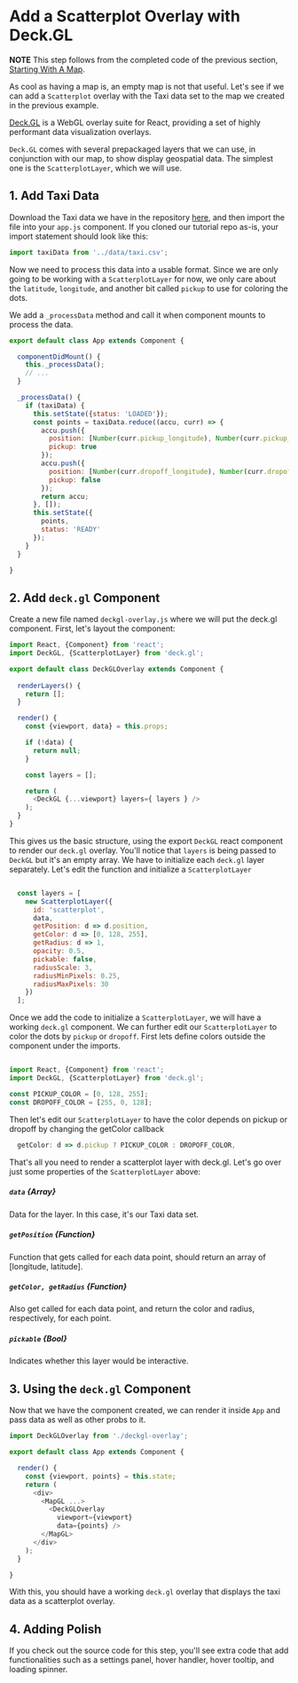 <!-- INJECT:"ScatterplotOverlay" -->

# Add a Scatterplot Overlay with Deck.GL

**NOTE** This step follows from the completed code of the previous section,
[Starting With A Map](/#/react-map/starting-with-map).

As cool as having a map is, an empty map is not that useful. Let's see if we
can add a `Scatterplot` overlay with the Taxi data set to the map we created in the previous example.

[Deck.GL](http://uber.github.io/deck.gl) is a WebGL overlay suite for React,
providing a set of highly performant data visualization overlays.

`Deck.GL` comes with several prepackaged layers that we can use, in conjunction
with our map, to show display geospatial data. The simplest one is the `ScatterplotLayer`,
which we will use.

## 1. Add Taxi Data

Download the Taxi data we have in the repository
[here](https://github.com/uber-common/vis-tutorial/blob/master/demos/data/taxi.csv),
and then import the file into your `app.js` component. If you cloned our
tutorial repo as-is, your import statement should look like this:

```js
import taxiData from '../data/taxi.csv';
```

Now we need to process this data into a usable format. Since we are only going
to be working with a `ScatterplotLayer` for now, we only care about the
`latitude`, `longitude`, and another bit called `pickup` to use for coloring
the dots.

We add a `_processData` method and call it when component mounts to process
the data.

```js
export default class App extends Component {

  componentDidMount() {
    this._processData();
    // ...
  }

  _processData() {
    if (taxiData) {
      this.setState({status: 'LOADED'});
      const points = taxiData.reduce((accu, curr) => {
        accu.push({
          position: [Number(curr.pickup_longitude), Number(curr.pickup_latitude)],
          pickup: true
        });
        accu.push({
          position: [Number(curr.dropoff_longitude), Number(curr.dropoff_latitude)],
          pickup: false
        });
        return accu;
      }, []);
      this.setState({
        points,
        status: 'READY'
      });
    }
  }

}
```

## 2. Add `deck.gl` Component

Create a new file named `deckgl-overlay.js` where we will put the deck.gl
component. First, let's layout the component:

```js
import React, {Component} from 'react';
import DeckGL, {ScatterplotLayer} from 'deck.gl';

export default class DeckGLOverlay extends Component {
  
  renderLayers() {
    return [];
  }

  render() {
    const {viewport, data} = this.props;

    if (!data) {
      return null;
    }

    const layers = [];

    return (
      <DeckGL {...viewport} layers={ layers } />
    );
  }
}
```

This gives us the basic structure, using the export `DeckGL` react component
to render our `deck.gl` overlay. You'll notice that `layers` is being passed to
`DeckGL` but it's an empty array. We have to initialize each `deck.gl` layer
separately. Let's edit the function and initialize a `ScatterplotLayer` 

```js

  const layers = [
    new ScatterplotLayer({
      id: 'scatterplot',
      data,
      getPosition: d => d.position,
      getColor: d => [0, 128, 255],
      getRadius: d => 1,
      opacity: 0.5,
      pickable: false,
      radiusScale: 3,
      radiusMinPixels: 0.25,
      radiusMaxPixels: 30
    })
  ];

````

Once we add the code to initialize a `ScatterplotLayer`, we will have
a working `deck.gl` component. We can further edit our `ScatterplotLayer` to color
the dots by `pickup` or `dropoff`. First lets define colors outside the component 
under the imports.

```js

import React, {Component} from 'react';
import DeckGL, {ScatterplotLayer} from 'deck.gl';

const PICKUP_COLOR = [0, 128, 255];
const DROPOFF_COLOR = [255, 0, 128];

```

Then let's edit our `ScatterplotLayer` to have the color depends on pickup or dropoff by changing
the getColor callback

```js
  getColor: d => d.pickup ? PICKUP_COLOR : DROPOFF_COLOR,

```
That's all you need to render a scatterplot layer with deck.gl. Let's go over just some properties of the `ScatterplotLayer` above:

##### `data` {Array}
Data for the layer. In this case, it's our Taxi data set.

##### `getPosition` {Function}
Function that gets called for each data point, should return an array of [longitude, latitude].

##### `getColor, getRadius` {Function}
Also get called for each data point, and return the color and radius, respectively,
for each point.

##### `pickable` {Bool}
Indicates whether this layer would be interactive.

## 3. Using the `deck.gl` Component

Now that we have the component created, we can render it inside `App` and pass
data as well as other probs to it.

```js
import DeckGLOverlay from './deckgl-overlay';

export default class App extends Component {

  render() {
    const {viewport, points} = this.state;
    return (
      <div>
        <MapGL ...>
          <DeckGLOverlay
            viewport={viewport}
            data={points} />
        </MapGL>
      </div>
    );
  }

}
```

With this, you should have a working `deck.gl` overlay that displays the taxi
data as a scatterplot overlay.

## 4. Adding Polish

If you check out the source code for this step, you'll see extra code that add
functionalities such as a settings panel, hover handler, hover tooltip, and
loading spinner.
